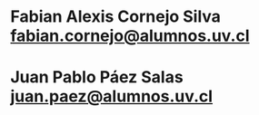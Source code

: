 # Fabian Alexis Cornejo Silva  fabian.cornejo@alumnos.uv.cl
# Juan Pablo Páez Salas juan.paez@alumnos.uv.cl
